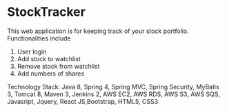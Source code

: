 # StockTracker
This web application is for keeping track of your stock portfolio. 
Functionalities include 
1) User login
2) Add stock to watchlist
3) Remove stock from watchlist
4) Add numbers of shares

Technology Stack: Java 8, Spring 4, Spring MVC, Spring Security, MyBatis 3, Tomcat 8, Maven 3, Jenkins 2, AWS EC2, AWS RDS, AWS S3, AWS SQS, Javasript, Jquery, React JS,Bootstrap, HTML5, CSS3
